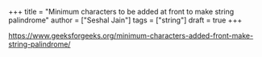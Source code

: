 +++
title = "Minimum characters to be added at front to make string palindrome"
author = ["Seshal Jain"]
tags = ["string"]
draft = true
+++

<https://www.geeksforgeeks.org/minimum-characters-added-front-make-string-palindrome/>
